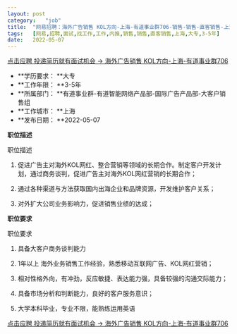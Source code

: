```yaml
---
layout:	post
category:	"job"
title:	"网易招聘：海外广告销售 KOL方向-上海-有道事业群706-销售-销售-直客销售-上海大专3-5年"
tags:	[网易,招聘,面试,找工作,工作,内推,销售,销售,直客销售,上海,大专,3-5年]
date:	2022-05-07
---
```


[点击应聘 投递简历就有面试机会 ->  海外广告销售 KOL方向-上海-有道事业群706](http://mobile.bole.netease.com/bole/boleDetail?id=37577&employeeId=346f03c3cda5f04c&key=all)



- **学历要求： **大专
- **工作年限： **3-5年
- **所属部门： **有道事业群-有道智能网络产品部-国际广告产品部-大客户销售组
- **工作城市： **上海
- **发布日期： **2022-05-07



**职位描述**

职位描述

1. 促进广告主对海外KOL网红、整合营销等领域的长期合作。制定客户开发计划，通过商务谈判，促进广告主对海外KOL网红营销的长期合作；

2. 通过各种渠道与方法获取国内出海企业和品牌资源，开发维护客户关系；

3. 对外扩大公司业务影响力，促进销售业绩的达成；





**职位要求**

职位要求

1. 具备大客户商务谈判能力

2. 1年以上 海外业务销售工作经验，熟悉移动互联网广告、KOL网红营销；

3. 相对性格外向，有冲劲，反应敏捷、表达能力强，具备较强的沟通交际能力；

4. 具备市场分析和判断能力，良好的客户服务意识；

5. 大学本科毕业，专业不限，能熟练运用英语



[点击应聘 投递简历就有面试机会 ->  海外广告销售 KOL方向-上海-有道事业群706](http://mobile.bole.netease.com/bole/boleDetail?id=37577&employeeId=346f03c3cda5f04c&key=all)